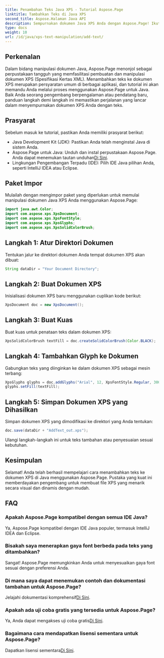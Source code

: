 ```yaml
---
title: Penambahan Teks Java XPS - Tutorial Aspose.Page
linktitle: Tambahkan Teks di Java XPS
second_title: Aspose.Halaman Java API
description: Sempurnakan dokumen Java XPS Anda dengan Aspose.Page! Ikuti panduan langkah demi langkah kami untuk menambahkan teks dengan mudah. Tingkatkan keterampilan manipulasi dokumen Anda hari ini.
type: docs
weight: 10
url: /id/java/xps-text-manipulation/add-text/
---
```

## Perkenalan
Dalam bidang manipulasi dokumen Java, Aspose.Page menonjol sebagai perpustakaan tangguh yang memfasilitasi pembuatan dan manipulasi dokumen XPS (Spesifikasi Kertas XML). Menambahkan teks ke dokumen XPS merupakan persyaratan umum di berbagai aplikasi, dan tutorial ini akan memandu Anda melalui proses menggunakan Aspose.Page untuk Java. Baik Anda seorang pengembang berpengalaman atau pendatang baru, panduan langkah demi langkah ini memastikan perjalanan yang lancar dalam menyempurnakan dokumen XPS Anda dengan teks.
## Prasyarat
Sebelum masuk ke tutorial, pastikan Anda memiliki prasyarat berikut:
- Java Development Kit (JDK): Pastikan Anda telah menginstal Java di sistem Anda.
-  Aspose.Page untuk Java: Unduh dan instal perpustakaan Aspose.Page. Anda dapat menemukan tautan unduhan[Di Sini](https://releases.aspose.com/page/java/).
- Lingkungan Pengembangan Terpadu (IDE): Pilih IDE Java pilihan Anda, seperti IntelliJ IDEA atau Eclipse.
## Paket Impor
Mulailah dengan mengimpor paket yang diperlukan untuk memulai manipulasi dokumen Java XPS Anda menggunakan Aspose.Page:
```java
import java.awt.Color;
import com.aspose.xps.XpsDocument;
import com.aspose.xps.XpsFontStyle;
import com.aspose.xps.XpsGlyphs;
import com.aspose.xps.XpsSolidColorBrush;
```
## Langkah 1: Atur Direktori Dokumen
Tentukan jalur ke direktori dokumen Anda tempat dokumen XPS akan dibuat:
```java
String dataDir = "Your Document Directory";
```
## Langkah 2: Buat Dokumen XPS
Inisialisasi dokumen XPS baru menggunakan cuplikan kode berikut:
```java
XpsDocument doc = new XpsDocument();
```
## Langkah 3: Buat Kuas
Buat kuas untuk penataan teks dalam dokumen XPS:
```java
XpsSolidColorBrush textFill = doc.createSolidColorBrush(Color.BLACK);
```
## Langkah 4: Tambahkan Glyph ke Dokumen
Gabungkan teks yang diinginkan ke dalam dokumen XPS sebagai mesin terbang:
```java
XpsGlyphs glyphs = doc.addGlyphs("Arial", 12, XpsFontStyle.Regular, 300f, 450f, "Hello World!");
glyphs.setFill(textFill);
```
## Langkah 5: Simpan Dokumen XPS yang Dihasilkan
Simpan dokumen XPS yang dimodifikasi ke direktori yang Anda tentukan:
```java
doc.save(dataDir + "AddText_out.xps");
```
Ulangi langkah-langkah ini untuk teks tambahan atau penyesuaian sesuai kebutuhan.
## Kesimpulan
Selamat! Anda telah berhasil mempelajari cara menambahkan teks ke dokumen XPS di Java menggunakan Aspose.Page. Pustaka yang kuat ini memberdayakan pengembang untuk membuat file XPS yang menarik secara visual dan dinamis dengan mudah.
## FAQ
### Apakah Aspose.Page kompatibel dengan semua IDE Java?
Ya, Aspose.Page kompatibel dengan IDE Java populer, termasuk IntelliJ IDEA dan Eclipse.
### Bisakah saya menerapkan gaya font berbeda pada teks yang ditambahkan?
Sangat! Aspose.Page memungkinkan Anda untuk menyesuaikan gaya font sesuai dengan preferensi Anda.
### Di mana saya dapat menemukan contoh dan dokumentasi tambahan untuk Aspose.Page?
 Jelajahi dokumentasi komprehensif[Di Sini](https://reference.aspose.com/page/java/).
### Apakah ada uji coba gratis yang tersedia untuk Aspose.Page?
 Ya, Anda dapat mengakses uji coba gratis[Di Sini](https://releases.aspose.com/).
### Bagaimana cara mendapatkan lisensi sementara untuk Aspose.Page?
 Dapatkan lisensi sementara[Di Sini](https://purchase.aspose.com/temporary-license/).